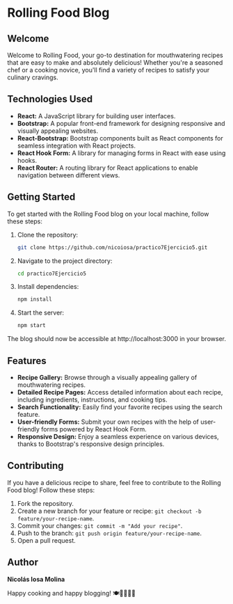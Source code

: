 # Rolling Food Blog

## Welcome

Welcome to Rolling Food, your go-to destination for mouthwatering recipes that are easy to make and absolutely delicious! Whether you're a seasoned chef or a cooking novice, you'll find a variety of recipes to satisfy your culinary cravings.

## Technologies Used

- **React:** A JavaScript library for building user interfaces.
- **Bootstrap:** A popular front-end framework for designing responsive and visually appealing websites.
- **React-Bootstrap:** Bootstrap components built as React components for seamless integration with React projects.
- **React Hook Form:** A library for managing forms in React with ease using hooks.
- **React Router:** A routing library for React applications to enable navigation between different views.

## Getting Started

To get started with the Rolling Food blog on your local machine, follow these steps:

1. Clone the repository:
   ```bash
   git clone https://github.com/nicoiosa/practico7Ejercicio5.git
   
2. Navigate to the project directory:
   ```bash
   cd practico7Ejercicio5
   
3. Install dependencies:
   ```bash
   npm install
   
4. Start the server:
   ```bash
   npm start
   
The blog should now be accessible at http://localhost:3000 in your browser.

## Features

- **Recipe Gallery:** Browse through a visually appealing gallery of mouthwatering recipes.
- **Detailed Recipe Pages:** Access detailed information about each recipe, including ingredients, instructions, and cooking tips.
- **Search Functionality:** Easily find your favorite recipes using the search feature.
- **User-friendly Forms:** Submit your own recipes with the help of user-friendly forms powered by React Hook Form.
- **Responsive Design:** Enjoy a seamless experience on various devices, thanks to Bootstrap's responsive design principles.

## Contributing

If you have a delicious recipe to share, feel free to contribute to the Rolling Food blog! Follow these steps:

1. Fork the repository.
2. Create a new branch for your feature or recipe: `git checkout -b feature/your-recipe-name`.
3. Commit your changes: `git commit -m "Add your recipe"`.
4. Push to the branch: `git push origin feature/your-recipe-name`.
5. Open a pull request.

## Author

**Nicolás Iosa Molina**

Happy cooking and happy blogging! 🍽️👩‍🍳👨‍🍳
